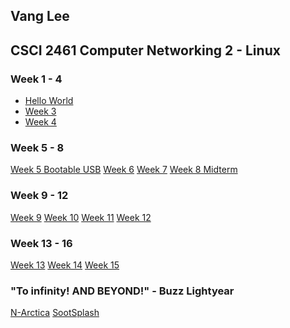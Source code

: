 ## Vang Lee

## CSCI 2461 Computer Networking 2 - Linux

### Week 1 - 4
- [Hello World](https://github.com/taimaishuze/hello-world)
- [Week 3](https://github.com/taimaishuze/Week3Lab)
- [Week 4](https://github.com/taimaishuze/Week4Lab)

### Week 5 - 8
[Week 5 Bootable USB](https://github.com/taimaishuze/Bootable-Ubuntu-Mate)
[Week 6](https://github.com/taimaishuze/Week6Lab)
[Week 7](https://github.com/taimaishuze/Week7Lab)
[Week 8 Midterm](https://github.com/taimaishuze/Week8Lab/blob/master/Review.sh)

### Week 9 - 12
[Week 9]()
[Week 10]()
[Week 11](https://github.com/taimaishuze/Week11Lab)
[Week 12](https://github.com/taimaishuze/Week12Lab)

### Week 13 - 16
[Week 13](https://github.com/taimaishuze/Week13Lab)
[Week 14](https://github.com/taimaishuze/Week14Lab)
[Week 15](https://github.com/taimaishuze/Week15Lab/tree/master)

### "To infinity!  AND BEYOND!" - Buzz Lightyear
[N-Arctica](https://github.com/taimaishuze/N-Arctica-Web-Server)
[SootSplash](https://github.com/taimaishuze/sootsplash.html)
